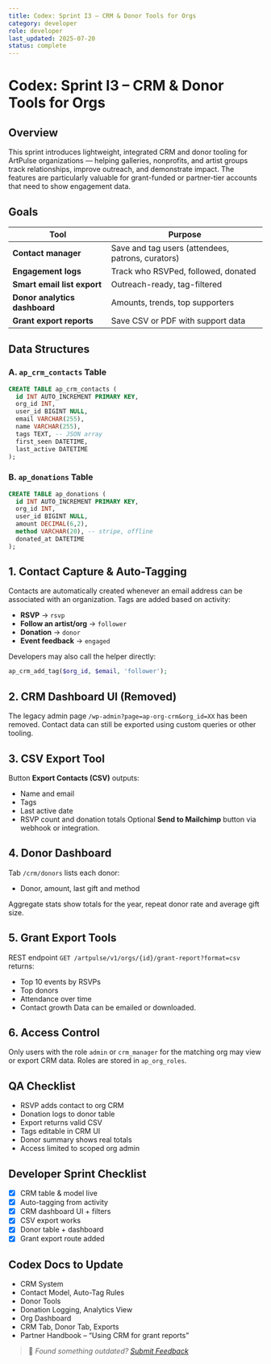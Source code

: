 ```yaml
---
title: Codex: Sprint I3 – CRM & Donor Tools for Orgs
category: developer
role: developer
last_updated: 2025-07-20
status: complete
---
```

# Codex: Sprint I3 – CRM & Donor Tools for Orgs

## Overview
This sprint introduces lightweight, integrated CRM and donor tooling for ArtPulse organizations — helping galleries, nonprofits, and artist groups track relationships, improve outreach, and demonstrate impact. The features are particularly valuable for grant-funded or partner-tier accounts that need to show engagement data.

## Goals
| Tool | Purpose |
|------|---------|
| **Contact manager** | Save and tag users (attendees, patrons, curators) |
| **Engagement logs** | Track who RSVPed, followed, donated |
| **Smart email list export** | Outreach-ready, tag-filtered |
| **Donor analytics dashboard** | Amounts, trends, top supporters |
| **Grant export reports** | Save CSV or PDF with support data |

## Data Structures
### A. `ap_crm_contacts` Table
```sql
CREATE TABLE ap_crm_contacts (
  id INT AUTO_INCREMENT PRIMARY KEY,
  org_id INT,
  user_id BIGINT NULL,
  email VARCHAR(255),
  name VARCHAR(255),
  tags TEXT, -- JSON array
  first_seen DATETIME,
  last_active DATETIME
);
```

### B. `ap_donations` Table
```sql
CREATE TABLE ap_donations (
  id INT AUTO_INCREMENT PRIMARY KEY,
  org_id INT,
  user_id BIGINT NULL,
  amount DECIMAL(6,2),
  method VARCHAR(20), -- stripe, offline
  donated_at DATETIME
);
```

## 1. Contact Capture & Auto-Tagging
Contacts are automatically created whenever an email address can be
associated with an organization. Tags are added based on activity:

- **RSVP** → `rsvp`
- **Follow an artist/org** → `follower`
- **Donation** → `donor`
- **Event feedback** → `engaged`

Developers may also call the helper directly:

```php
ap_crm_add_tag($org_id, $email, 'follower');
```

## 2. CRM Dashboard UI (Removed)
The legacy admin page `/wp-admin?page=ap-org-crm&org_id=XX` has been removed.
Contact data can still be exported using custom queries or other tooling.

## 3. CSV Export Tool
Button **Export Contacts (CSV)** outputs:
- Name and email
- Tags
- Last active date
- RSVP count and donation totals
Optional **Send to Mailchimp** button via webhook or integration.

## 4. Donor Dashboard
Tab `/crm/donors` lists each donor:
- Donor, amount, last gift and method

Aggregate stats show totals for the year, repeat donor rate and average gift size.

## 5. Grant Export Tools
REST endpoint `GET /artpulse/v1/orgs/{id}/grant-report?format=csv` returns:
- Top 10 events by RSVPs
- Top donors
- Attendance over time
- Contact growth
Data can be emailed or downloaded.

## 6. Access Control
Only users with the role `admin` or `crm_manager` for the matching org may view or export CRM data. Roles are stored in `ap_org_roles`.

## QA Checklist
- RSVP adds contact to org CRM
- Donation logs to donor table
- Export returns valid CSV
- Tags editable in CRM UI
- Donor summary shows real totals
- Access limited to scoped org admin

## Developer Sprint Checklist
- [x] CRM table & model live
- [x] Auto-tagging from activity
- [x] CRM dashboard UI + filters
- [x] CSV export works
- [x] Donor table + dashboard
- [x] Grant export route added

## Codex Docs to Update
- CRM System
- Contact Model, Auto-Tag Rules
- Donor Tools
- Donation Logging, Analytics View
- Org Dashboard
- CRM Tab, Donor Tab, Exports
- Partner Handbook – “Using CRM for grant reports”

> 💬 *Found something outdated? [Submit Feedback](feedback.md)*
